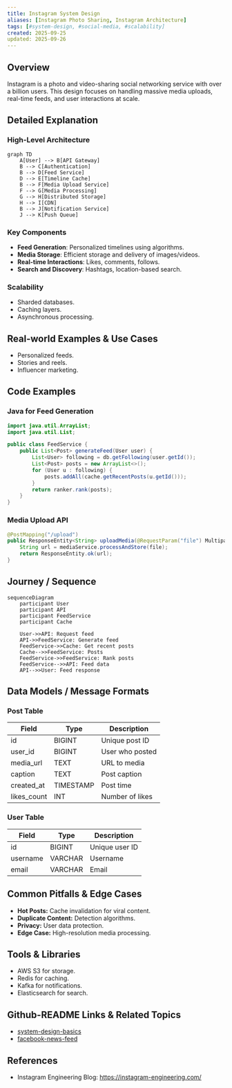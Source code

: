 ```yaml
---
title: Instagram System Design
aliases: [Instagram Photo Sharing, Instagram Architecture]
tags: [#system-design, #social-media, #scalability]
created: 2025-09-25
updated: 2025-09-26
---
```


## Overview
Instagram is a photo and video-sharing social networking service with over a billion users. This design focuses on handling massive media uploads, real-time feeds, and user interactions at scale.

## Detailed Explanation
### High-Level Architecture
```mermaid
graph TD
    A[User] --> B[API Gateway]
    B --> C[Authentication]
    B --> D[Feed Service]
    D --> E[Timeline Cache]
    B --> F[Media Upload Service]
    F --> G[Media Processing]
    G --> H[Distributed Storage]
    H --> I[CDN]
    B --> J[Notification Service]
    J --> K[Push Queue]
```

### Key Components
- **Feed Generation**: Personalized timelines using algorithms.
- **Media Storage**: Efficient storage and delivery of images/videos.
- **Real-time Interactions**: Likes, comments, follows.
- **Search and Discovery**: Hashtags, location-based search.

### Scalability
- Sharded databases.
- Caching layers.
- Asynchronous processing.

## Real-world Examples & Use Cases
- Personalized feeds.
- Stories and reels.
- Influencer marketing.

## Code Examples
### Java for Feed Generation
```java
import java.util.ArrayList;
import java.util.List;

public class FeedService {
    public List<Post> generateFeed(User user) {
        List<User> following = db.getFollowing(user.getId());
        List<Post> posts = new ArrayList<>();
        for (User u : following) {
            posts.addAll(cache.getRecentPosts(u.getId()));
        }
        return ranker.rank(posts);
    }
}
```

### Media Upload API
```java
@PostMapping("/upload")
public ResponseEntity<String> uploadMedia(@RequestParam("file") MultipartFile file) {
    String url = mediaService.processAndStore(file);
    return ResponseEntity.ok(url);
}
```

## Journey / Sequence
```mermaid
sequenceDiagram
    participant User
    participant API
    participant FeedService
    participant Cache

    User->>API: Request feed
    API->>FeedService: Generate feed
    FeedService->>Cache: Get recent posts
    Cache-->>FeedService: Posts
    FeedService->>FeedService: Rank posts
    FeedService-->>API: Feed data
    API-->>User: Feed response
```

## Data Models / Message Formats
### Post Table
| Field | Type | Description |
|-------|------|-------------|
| id | BIGINT | Unique post ID |
| user_id | BIGINT | User who posted |
| media_url | TEXT | URL to media |
| caption | TEXT | Post caption |
| created_at | TIMESTAMP | Post time |
| likes_count | INT | Number of likes |

### User Table
| Field | Type | Description |
|-------|------|-------------|
| id | BIGINT | Unique user ID |
| username | VARCHAR | Username |
| email | VARCHAR | Email |

## Common Pitfalls & Edge Cases
- **Hot Posts:** Cache invalidation for viral content.
- **Duplicate Content:** Detection algorithms.
- **Privacy:** User data protection.
- **Edge Case:** High-resolution media processing.

## Tools & Libraries
- AWS S3 for storage.
- Redis for caching.
- Kafka for notifications.
- Elasticsearch for search.

## Github-README Links & Related Topics
- [system-design-basics](../system-design-basics/)
- [facebook-news-feed](../facebook-news-feed/)

## References
- Instagram Engineering Blog: https://instagram-engineering.com/